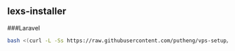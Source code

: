 ## lexs-installer

###Laravel

```bash
bash <(curl -L -Ss https://raw.githubusercontent.com/putheng/vps-setup/master/laravel.sh)
```
